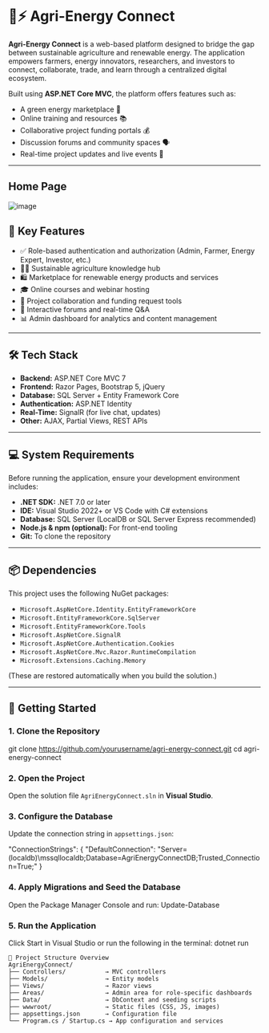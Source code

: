 # 🌱⚡ Agri-Energy Connect

**Agri-Energy Connect** is a web-based platform designed to bridge the gap between sustainable agriculture and renewable energy. The application empowers farmers, energy innovators, researchers, and investors to connect, collaborate, trade, and learn through a centralized digital ecosystem.

Built using **ASP.NET Core MVC**, the platform offers features such as:
- A green energy marketplace 🛒
- Online training and resources 📚
- Collaborative project funding portals 💰
- Discussion forums and community spaces 🗣️
- Real-time project updates and live events 🔔

---
## Home Page
![image](https://github.com/user-attachments/assets/16f6db18-5cc2-4231-83fe-136a07f19157)

## 📌 Key Features

- ✅ Role-based authentication and authorization (Admin, Farmer, Energy Expert, Investor, etc.)
- 🧑‍🌾 Sustainable agriculture knowledge hub
- 🛍️ Marketplace for renewable energy products and services
- 🎓 Online courses and webinar hosting
- 🤝 Project collaboration and funding request tools
- 🧵 Interactive forums and real-time Q&A
- 📊 Admin dashboard for analytics and content management

---

## 🛠️ Tech Stack

- **Backend:** ASP.NET Core MVC 7
- **Frontend:** Razor Pages, Bootstrap 5, jQuery
- **Database:** SQL Server + Entity Framework Core
- **Authentication:** ASP.NET Identity
- **Real-Time:** SignalR (for live chat, updates)
- **Other:** AJAX, Partial Views, REST APIs

---

## 💻 System Requirements

Before running the application, ensure your development environment includes:

- **.NET SDK:** .NET 7.0 or later  
- **IDE:** Visual Studio 2022+ or VS Code with C# extensions  
- **Database:** SQL Server (LocalDB or SQL Server Express recommended)  
- **Node.js & npm (optional):** For front-end tooling  
- **Git:** To clone the repository  

---

## 📦 Dependencies

This project uses the following NuGet packages:

- `Microsoft.AspNetCore.Identity.EntityFrameworkCore`
- `Microsoft.EntityFrameworkCore.SqlServer`
- `Microsoft.EntityFrameworkCore.Tools`
- `Microsoft.AspNetCore.SignalR`
- `Microsoft.AspNetCore.Authentication.Cookies`
- `Microsoft.AspNetCore.Mvc.Razor.RuntimeCompilation`
- `Microsoft.Extensions.Caching.Memory`

(These are restored automatically when you build the solution.)

---

## 🚀 Getting Started

### 1. Clone the Repository
git clone https://github.com/yourusername/agri-energy-connect.git
cd agri-energy-connect

### 2. Open the Project
Open the solution file `AgriEnergyConnect.sln` in **Visual Studio**.

### 3. Configure the Database
Update the connection string in `appsettings.json`:

"ConnectionStrings": {
  "DefaultConnection": "Server=(localdb)\\mssqllocaldb;Database=AgriEnergyConnectDB;Trusted_Connection=True;"
}

### 4. Apply Migrations and Seed the Database
Open the Package Manager Console and run:
Update-Database

### 5. Run the Application
Click Start in Visual Studio or run the following in the terminal:
dotnet run
```
📂 Project Structure Overview
AgriEnergyConnect/
├── Controllers/           → MVC controllers
├── Models/                → Entity models
├── Views/                 → Razor views
├── Areas/                 → Admin area for role-specific dashboards
├── Data/                  → DbContext and seeding scripts
├── wwwroot/               → Static files (CSS, JS, images)
├── appsettings.json       → Configuration file
└── Program.cs / Startup.cs → App configuration and services
